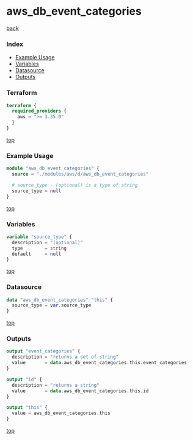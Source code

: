 # aws_db_event_categories

[back](../aws.md)

### Index

- [Example Usage](#example-usage)
- [Variables](#variables)
- [Datasource](#datasource)
- [Outputs](#outputs)

### Terraform

```terraform
terraform {
  required_providers {
    aws = ">= 3.35.0"
  }
}
```

[top](#index)

### Example Usage

```terraform
module "aws_db_event_categories" {
  source = "./modules/aws/d/aws_db_event_categories"

  # source_type - (optional) is a type of string
  source_type = null
}
```

[top](#index)

### Variables

```terraform
variable "source_type" {
  description = "(optional)"
  type        = string
  default     = null
}
```

[top](#index)

### Datasource

```terraform
data "aws_db_event_categories" "this" {
  source_type = var.source_type
}
```

[top](#index)

### Outputs

```terraform
output "event_categories" {
  description = "returns a set of string"
  value       = data.aws_db_event_categories.this.event_categories
}

output "id" {
  description = "returns a string"
  value       = data.aws_db_event_categories.this.id
}

output "this" {
  value = aws_db_event_categories.this
}
```

[top](#index)